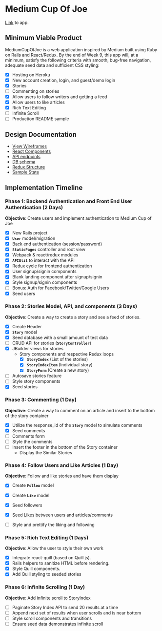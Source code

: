 # Medium Cup Of Joe
[Link](https://medium-cup-of-joe.com/) to app.
## Minimum Viable Product
MediumCupOfJoe is a web application inspired by Medium built using Ruby on Rails and React/Redux. By the end of Week 9, this app will, at a minimum, satisfy the following criteria with smooth, bug-free navigation, adequate seed data and sufficient CSS styling:

- [x] Hosting on Heroku
- [x] New account creation, login, and guest/demo login
- [x] Stories
- [ ] Commenting on stories
- [x] Allow users to follow writers and getting a feed
- [x] Allow users to like articles
- [x] Rich Text Editing
- [ ] Infinite Scroll
- [ ] Production README sample

## Design Documentation
* [View Wireframes][wireframes]
* [React Components][components]
* [API endpoints][api-endpoints]
* [DB schema][schema]
* [Redux Structure][redux-structure]
* [Sample State][sample-state]

[wireframes]: wireframes/
[components]: component-heirarchy.md
[redux-structure]: redux-structure.md
[sample-state]: sample-state.md
[api-endpoints]: api-endpoints.md
[schema]: schema.md

## Implementation Timeline
### Phase 1: Backend Authentication and Front End User Authentication (2 Days)
**Objective**: Create users and implement authentication to Medium Cup of Joe
- [x] New Rails project
- [x] **`User`** model/migration
- [x] Back end authentication (session/password)
- [x] **`StaticPages`** controller and root view
- [x] Webpack & react/redux modules
- [x] **`APIUtil`** to interact with the API
- [x] Redux cycle for frontend authentication
- [x] User signup/signin components
- [x] Blank landing component after signup/signin
- [x] Style signup/signin components
- [ ] Bonus: Auth for Facebook/Twitter/Google Users
- [x] Seed users

### Phase 2: Stories Model, API, and components (3 Days)
**Objective**: Create a way to create a story and see a feed of stories.
- [x] Create Header
- [x] **`Story`** model
- [x] Seed database with a small amount of test data
- [ ] CRUD API for stories (**`StoryController`**)
- [x] JBuilder views for stories
  * Story components and respective Redux loops
    - [x] **`StoryIndex`** (List of the stories)
    - [x] **`StoryIndexItem`** (Individual story)
    - [x] **`StoryForm`** (Create a new story)
- [ ] Autosave stories feature
- [ ] Style story components
- [x] Seed stories

### Phase 3: Commenting (1 Day)
**Objective**: Create a way to comment on an article and insert to the bottom of the story container
- [x] Utilize the response_id of the **`Story`** model to simulate comments
- [x] Seed comments
- [ ] Comments form
- [ ] Style the comments
- [ ] Insert the footer in the bottom of the Story container
  * Display the Similar Stories

### Phase 4: Follow Users and Like Articles (1 Day)
**Objective**: Follow and like stories and have them display
- [x] Create **`Follow`** model
- [x] Create **`Like`** model
- [x] Seed followers
- [x] Seed Likes between users and articles/comments
- [ ] Style and prettify the liking and following


### Phase 5: Rich Text Editing (1 Days)
**Objective**: Allow the user to style their own work
- [x] Integrate react-quill (based on Quill.js).
- [x] Rails helpers to sanitize HTML before rendering.
- [x] Style Quill components.
- [x] Add Quill styling to seeded stories

### Phase 6: Infinite Scrolling (1 Day)
**Objective**: Add infinite scroll to StoryIndex
- [ ] Paginate Story Index API to send 20 results at a time
- [ ] Append next set of results when user scrolls and is near bottom
- [ ] Style scroll components and transitions
- [ ] Ensure seed data demonstrates infinite scroll
